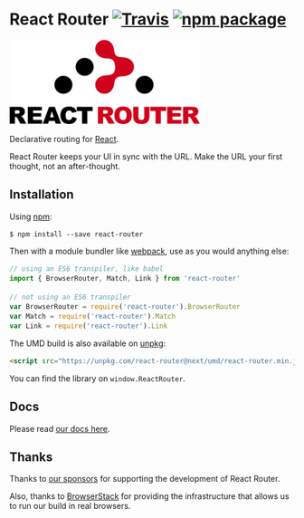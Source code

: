 # React Router [![Travis][build-badge]][build] [![npm package][npm-badge]][npm]

[build-badge]: https://img.shields.io/travis/ReactTraining/react-router/master.svg?style=flat-square
[build]: https://travis-ci.org/ReactTraining/react-router

[npm-badge]: https://img.shields.io/npm/v/react-router.svg?style=flat-square
[npm]: https://www.npmjs.org/package/react-router

<img src="/logo/Vertical@2x.png" height="150"/>

Declarative routing for [React](https://facebook.github.io/react).

React Router keeps your UI in sync with the URL. Make the URL your first thought, not an after-thought.

## Installation

Using [npm](https://www.npmjs.com/):

    $ npm install --save react-router

Then with a module bundler like [webpack](https://webpack.github.io/), use as you would anything else:

```js
// using an ES6 transpiler, like babel
import { BrowserRouter, Match, Link } from 'react-router'

// not using an ES6 transpiler
var BrowserRouter = require('react-router').BrowserRouter
var Match = require('react-router').Match
var Link = require('react-router').Link
```

The UMD build is also available on [unpkg](https://unpkg.com):

```html
<script src="https://unpkg.com/react-router@next/umd/react-router.min.js"></script>
```

You can find the library on `window.ReactRouter`.

## Docs

Please read [our docs here](https://react-router-website-uxmsaeusnn.now.sh/basic).

## Thanks

Thanks to [our sponsors](/SPONSORS.md) for supporting the development of React Router.

Also, thanks to [BrowserStack](https://www.browserstack.com/) for providing the infrastructure that allows us to run our build in real browsers.
